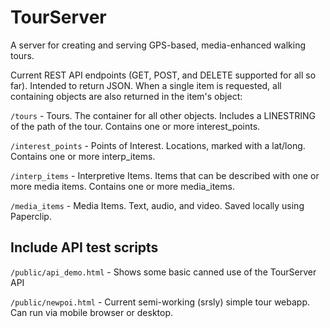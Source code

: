 # TourServer

A server for creating and serving GPS-based, media-enhanced walking tours.

Current REST API endpoints (GET, POST, and DELETE supported for all so far). Intended to return JSON. When a single item is requested, all containing objects are also returned in the item's object:

`/tours` - Tours. The container for all other objects. Includes a LINESTRING of the path of the tour. Contains one or more interest_points.

`/interest_points` - Points of Interest. Locations, marked with a lat/long. Contains one or more interp_items.

`/interp_items` - Interpretive Items. Items that can be described with one or more media items. Contains one or more media_items.

`/media_items` - Media Items. Text, audio, and video. Saved locally using Paperclip.

## Include API test scripts

`/public/api_demo.html` - Shows some basic canned use of the TourServer API

`/public/newpoi.html` - Current semi-working (srsly) simple tour webapp. Can run via mobile browser or desktop.

